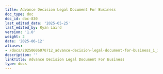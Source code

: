 ```yaml
---
title: Advance Decision Legal Document For Business
doc_type: doc
doc_id: doc-830
last_edited_date: '2025-05-25'
last_edited_by: Ryan Laird
version: '1.0'
weight: 2
date: '2025-06-12'
aliases:
- /docs/20250606070712_advance-decision-legal-document-for-business_1_1/
description: ''
linkTitle: Advance Decision Legal Document For Business
type: docs
---
```


